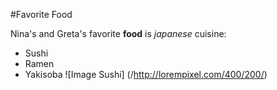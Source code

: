 #Favorite Food

Nina's and Greta's favorite **food** is _japanese_ cuisine:
* Sushi
* Ramen
* Yakisoba
![Image Sushi] (/http://lorempixel.com/400/200/)
